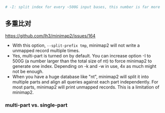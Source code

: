 ```bash
# -I: split index for every ~500G input bases, this number is far more than the reference.
```

## 多重比对
https://github.com/lh3/minimap2/issues/164
+ With this option, `--split-prefix tmp`, minimap2 will not write a unmapped record multiple times.
+ Yes, multi-part is turned on by default. You can increase option -I to 500G (a number larger than the total size of nt) to force minimap2 to generate one index. Depending on -k and -w in use, 4x as much might not be enough.
+ When you have a huge database like "nt", minimap2 will split it into multiple parts and align all queries against each part independently. For most parts, minimap2 will print unmapped records. This is a limitation of minimap2.

### multi-part vs. single-part